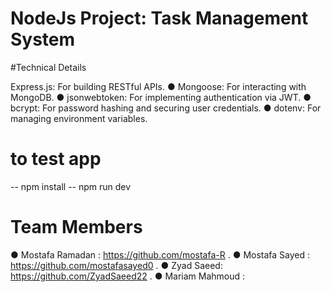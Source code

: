 # NodeJs Project: Task Management System

#Technical Details

Express.js: For building RESTful APIs.
● Mongoose: For interacting with MongoDB.
● jsonwebtoken: For implementing authentication via JWT.
● bcrypt: For password hashing and securing user credentials.
● dotenv: For managing environment variables.

# to test app

-- npm install
-- npm run dev

# Team Members

● Mostafa Ramadan : https://github.com/mostafa-R .
● Mostafa Sayed : https://github.com/mostafasayed0 . 
● Zyad Saeed: https://github.com/ZyadSaeed22 .
● Mariam Mahmoud : 
